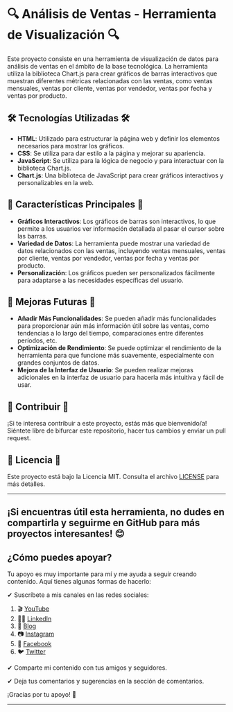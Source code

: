 # 🔍 Análisis de Ventas - Herramienta de Visualización 🔍

Este proyecto consiste en una herramienta de visualización de datos para análisis de ventas en el ámbito de la base tecnológica. La herramienta utiliza la biblioteca Chart.js para crear gráficos de barras interactivos que muestran diferentes métricas relacionadas con las ventas, como ventas mensuales, ventas por cliente, ventas por vendedor, ventas por fecha y ventas por producto.

## 🛠️ Tecnologías Utilizadas 🛠️

- **HTML**: Utilizado para estructurar la página web y definir los elementos necesarios para mostrar los gráficos.
- **CSS**: Se utiliza para dar estilo a la página y mejorar su apariencia.
- **JavaScript**: Se utiliza para la lógica de negocio y para interactuar con la biblioteca Chart.js.
- **Chart.js**: Una biblioteca de JavaScript para crear gráficos interactivos y personalizables en la web.

## 🚀 Características Principales 🚀

- **Gráficos Interactivos**: Los gráficos de barras son interactivos, lo que permite a los usuarios ver información detallada al pasar el cursor sobre las barras.
- **Variedad de Datos**: La herramienta puede mostrar una variedad de datos relacionados con las ventas, incluyendo ventas mensuales, ventas por cliente, ventas por vendedor, ventas por fecha y ventas por producto.
- **Personalización**: Los gráficos pueden ser personalizados fácilmente para adaptarse a las necesidades específicas del usuario.

## 🔮 Mejoras Futuras 🔮

- **Añadir Más Funcionalidades**: Se pueden añadir más funcionalidades para proporcionar aún más información útil sobre las ventas, como tendencias a lo largo del tiempo, comparaciones entre diferentes períodos, etc.
- **Optimización de Rendimiento**: Se puede optimizar el rendimiento de la herramienta para que funcione más suavemente, especialmente con grandes conjuntos de datos.
- **Mejora de la Interfaz de Usuario**: Se pueden realizar mejoras adicionales en la interfaz de usuario para hacerla más intuitiva y fácil de usar.

## 🤝 Contribuir 🤝

¡Si te interesa contribuir a este proyecto, estás más que bienvenido/a! Siéntete libre de bifurcar este repositorio, hacer tus cambios y enviar un pull request.

## 📝 Licencia 📝

Este proyecto está bajo la Licencia MIT. Consulta el archivo [LICENSE](LICENSE) para más detalles.

---

¡Si encuentras útil esta herramienta, no dudes en compartirla y seguirme en GitHub para más proyectos interesantes! 😊
---

## ¿Cómo puedes apoyar?

Tu apoyo es muy importante para mí y me ayuda a seguir creando contenido. Aquí tienes algunas formas de hacerlo:

✔ Suscríbete a mis canales en las redes sociales:

1. 🎬 [YouTube](https://www.youtube.com/@JuancitoPenaV)
2. 👨‍💼 [LinkedIn](https://www.linkedin.com/in/juancitope%C3%B1a/)
3. 📰 [Blog](https://advisertecnology.com/)
4. 📷 [Instagram](https://www.instagram.com/juancito.pena.v/)
5. 📑 [Facebook](https://www.facebook.com/juancito.p.v)
6. 🐦 [Twitter](https://twitter.com/JuancitoPenaV)

✔ Comparte mi contenido con tus amigos y seguidores.

✔ Deja tus comentarios y sugerencias en la sección de comentarios.

¡Gracias por tu apoyo! 💚


---
